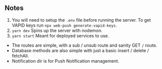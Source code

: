 ## Notes

1. You will need to setup the `.env` file before running the server. To get VAPID keys run `npx web-push generate-vapid-keys`.
2. `yarn dev` Spins up the server with nodemon.
3. `yarn start` Meant for deployed services to use.

- The routes are simple, with a sub / unsub route and sanity GET `/` route.
- Database methods are also simple with just a basic insert / delete / fetchAll.
- Notification dir is for Push Notification management.
